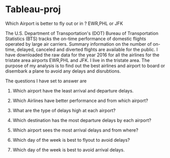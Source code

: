 # Tableau-proj
Which Airport is better to fly out or in ? EWR,PHL or JFK

The U.S. Department of Transportation's (DOT) Bureau of Transportation Statistics (BTS) tracks the on-time performance of domestic flights operated by large air carriers. Summary information on the number of on-time, delayed, canceled and diverted flights are available for the public. I have downloaded the raw data for the year 2016 for all the airlines for the tristate area airports EWR,PHL and JFK. I live in the tristate area. The purpose of my analysis is to find out the best airlines and airport to board or disembark a plane to avoid any delays and disrubtions.

The questions I have set to answer are

1. Which airport have the least arrival and departure delays.

2. Which Airlines have better performance and from which airport?

3. What are the type of delays high at each airport?

4. Which destination has the most departure delays by each airport?

5. Which airport sees the most arrival delays and from where?

6. Which day of the week is best to flyout to avoid delays?

7. Which day of the week is best to avoid arrival delays.

